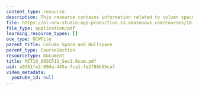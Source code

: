 ```yaml
---
content_type: resource
description: This resource contains information related to column space and nullspace.
file: https://ol-ocw-studio-app-production.s3.amazonaws.com/courses/18-06sc-linear-algebra-fall-2011/a9361fe289da445a7ca1fe2f88b55ca7_MIT18_06SCF11_Ses1.6sum.pdf
file_type: application/pdf
learning_resource_types: []
ocw_type: OCWFile
parent_title: Column Space and Nullspace
parent_type: CourseSection
resourcetype: Document
title: MIT18_06SCF11_Ses1.6sum.pdf
uid: a9361fe2-89da-445a-7ca1-fe2f88b55ca7
video_metadata:
  youtube_id: null
---
```

